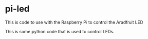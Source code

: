 pi-led
======

This is code to use with the Raspberry Pi to control the Aradfruit LED

This is some python code that is used to control LEDs.
